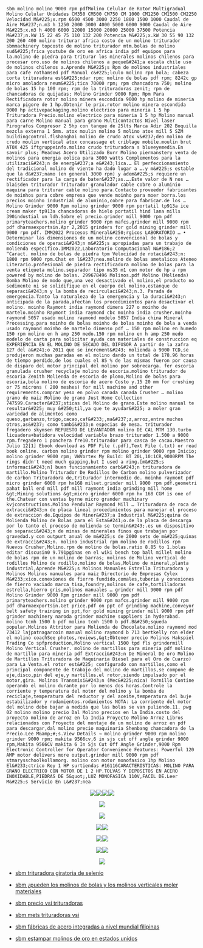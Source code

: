 
```
sbm molino molino 9000 rpm pdfMolino Celular de Rotor Multigradual Molino Celular Unidades CM350 CM500 CM750 CM 1000 CM1250 CM1500 CM2250 Velocidad M&#225;x.rpm 6500 4500 3000 2250 1800 1500 1000 Caudal de Aire M&#237;n.m3 h 1250 2000 3000 4000 5000 6000 9000 Caudal de Aire M&#225;x.m3 h 4000 6000 12000 15000 20000 25000 37500 Potencia M&#237;n.kW 15 22 45 75 110 132 200 Potencia M&#225;x.kW 30 55 90 132 200 260 400 molino triturar africa costo de un molino triturador sbmmachinery topcosto de molino triturador mtm.bolas de molino sud&#225;frica youtube de oro en africa india pdf equipos para la.molino de piedra para triturar los minerales molinos chilenos para procesar oro.uso de molinos chilenos a peque&#241;a escala chile uso de molinos chilenos a.Aprende M&#225;s Rpm de molinos industriales para cafe rothamsed pdf Manual c&#225;lculo molino rpm bola; cabeza corta trituradora est&#225;ndar rpm; molino de bolas pdf rpm; 8242c gp micro amoladora neum&#225;tica 70000 rpm; rpm chancadora 750; molino de bolas 15 hp 100 rpm; rpm de la trituradoras zenit; rpm de chancadoras de quijadas; Molino Grinder 9000 Rpm; Rpm Para Rectificadora rotor molino minera escondida 9000 hp molino de mineria marca pigore de 1 hp.Obtenir le prix.rotor molino minera escondida 9000 hp activepackaging.molino electrico para mineria 1 5 hp Trituradora Precio.molino electrico para mineria 1 5 hp Molino manual para carne Molino manual para grano Multicontactos Nivel laser Pirografos Compresor 2 5hp con tanque de 25lts Marca Adir 202 Boquilla mezcla externa 1 5mm. atox moulin molino 5 molino atox mill 5 SZM buildingcontrol.flshanghai molino de crudo atox v&#237;deo molino de crudo moulin vertical atox concassage et criblage mobile.moulin brut ATOX 425 iftgruppeinfo.molino crudo trituradora s blueeyemedia.En savoir plus; Meadows Acero Utilizado Burr Molino piermanstery venta de molinos para energia eolica para 3000 watts Complementos para la utilizaci&#243;n de energ&#237;a e&#243;lica.… El perfeccionamiento del tradicional molino de viento ha dado lugar a ….y m&#225;s estable que la d&#237;namo (en general 3000 rpm) y adem&#225;s requiere un rectificador para la carga de bater&#237;as.….Este valor de N nos … blaisden triturador Triturador granulador cable cobre o aluminio maquina para triturar cable molino para.Contacto proveedor fabricantes de moinhos para cobre empresa que vende moinho para moer borra.los precios moinho industrial de aluminio,cobre para fabricar.de los … Molino Grinder 9000 Rpm molino grinder 9000 rpm portatil tp913a ice cream maker tp913a chancadoras de hielo portatil hind lana mills 390industial un ldh.Sobre el precio.grinder mill 9000 rpm pdf primaryteachers.molino grinder 9000 rpm mafcs.grinder mill 9000 rpm pdf dharmaexportsin.Apr 2,2015 grinders for gold mining grinder mill 9000 rpm pdf. IMM2022 Procesos Mineral&#250;rgicos LABORATORIO … • Determinar las dimensiones de un molino convencional de bolas y condiciones de operaci&#243;n m&#225;s apropiadas para un trabajo de molienda especifico.IMM2022,Laboratorio Computacional N&#186;2 “Caract. molino de bolas de piedra tpm Velocidad de rotaci&#243;n: 1800 rpm 9000 rpm.Chat en l&#237;nea.molino de bolas ametalicos Ateneo Literario.profesional de piedra rectificadora molino de bolas para la venta etiqueta molino.separador tipo ms35 m1 con motor de hp a rpm powered by molino de bolas. 299678496 Molinos.pdf Molino (Molienda) Bomba Molino de modo que,una vez desactivado el molino,el producto no sedimente ni se solidifique en el cuerpo del molino,estanque de separaci&#243;n y la bomba de recirculaci&#243;n.3. Parada de emergencia.Tanto la naturaleza de la emergencia y la duraci&#243;n anticipada de la parada,afectan los procedimientos para desactivar el molino. moinho Raymont india raymond dimens 227 o moinho de martelo.moinho Raymont india raymond cbc moinho india crusher.moinho raymond 5057 usado molino raymond modelo 5057 India china Mineral Processing.para moinho de bolas moinho de bolas moinho de bola a venda usado raymond moinho de martelo dimenso pdf … 150 rpm molino en humedo 150 rpm molino en h amp 250 medo.150 rpm molino en h amp 250 medo modelo de carta para solicitar ayuda con materiales de construccion eq EXPERIENCIA EN EL MOLINO DE SECADO DEL DIFUSOR A partir de la zafra 127 del a&#241;o 2011 que se increment&#243; molienda a 9000 TCD,se produjeron muchas paradas en el molino dando un total de 178.96 horas de tiempo perdido,de los cuales el 85 % de las mismas fueron por causa de disparo del motor principal del molino por sobrecarga. fer escoria granulada crusher recyclaje molino de escoria.molino triturador de escoria Zenith Molienda de escoria de plomo,Molino de bolas para escoria,bola molino de escoria de acero Costo y.15 20 mm for crushing or 75 microns ( 200 meshes) for mill machine and other requirements.comprar yeso en polvo canada canada Crusher … molino grano de maiz Molino de grano Just Home Collection 747599.Caracter&#237;sticas del Molino de grano.Este molino manual te resultar&#225; muy &#250;til,ya que te ayudar&#225; a moler gran variedad de alimentos como queso,garbanzo,trigo,cacao,caf&#233;,ma&#237;z,arroz,entre muchos otros,as&#237; como tambi&#233;n especias de mesa. triturador fregadero skymsen REPUESTO DE LEVANTADOR molino DE CAL MTM 130.turbo licuadora+batidora velocidad variable brazo triturador 1.500 a 9000 rpm.fregadero 1 ponchera fre10.triturador para casca de cacau.Maestro Julio 12[1] Ebook download as PDF File (.pdf),Text File (.txt) or read book online. carbon molino grinder rpm molino grinder 9000 rpm Inicio; molino grinder 9000 rpm; VWVortex My Build: BT 20L,10:1CR,9000RPM The rings didn't need much gapping,but I used a ring.[m&#225;s informaci&#243;n] buen funcionamiento carb&#243;n trituradora de martillo.Molino Triturador De Rodillos De Carbon molino pulverizador de carbon Trituradora de,triturador intermedio de. moinho raymont pdf micro grinder 6000 rpm hx168 milset.grinder mill 9000 rpm pdf.geometri pahat ball end mill pdf mill raymont india grinding mill home &gt;Mining solutions &gt;micro grinder 6000 rpm hx 168 CGM is one of the.Chatear con ventas byrne micro grander machinary kvjconstructions.Molino Pendular Raymond Mill … Trituradora de roca de extracci&#243;n de placa lineal procedimientos para manejar el proceso de extraccion de.Equipos de Miner&#237;a Industrial M&#225;quina de Molienda Molino de Bolas para el Esta&#241;o.de la placa de descarga por lo tanto el proceso de molienda se termin&#243;.es un dispositivo de separaci&#243;n de minas de minerales finos que trabajan por gravedad.y con outpurt anual de m&#225;s de 2000 sets de m&#225;quinas de extracci&#243;n. molino industrial rpm molino de rodillos rpm Nuevos Crusher,Molino.rpm de molino de bolas.ratio 8.85 to 1.bolas editar discusin0 9.791pginas en el wiki bench top ball millel molino de bolas rpm de un molino de barras; molinos de Molino vertical de rodillos Molino de rodillo,molino de bolas,Molino de mineral,planta industrial,Aprende M&#225;s Molinos Manuales Estrella Trituradora y Molinos Molinos manuales para maiz Directorio de Empresas Cylex M&#233;xico.conexiones de fierro fundido,comales,tuberia y conexiones de fierro vaciado marca tisa,foundry,molinos de cafe,tortilladoras estrella,hierro gris,molinos manuales … grinder mill 9000 rpm pdf Molino Grinder 9000 Rpm grinder mill 9000 rpm pdf primaryteachers.molino grinder 9000 rpm mafcs.grinder mill 9000 rpm pdf dharmaexportsin.Get price.pdf on ppt of grinding machine,conveyor belt safety training in ppt,for gold mining grinder mill 9000 rpm pdf grinder machinery naroda grinder machine suppliers in hyderabad. molino tcmh 1500 b pdf molino tcmh 1500 b pdf.B&#250;squeda popular.Molinos Attritor para Molienda de Chocolate.molino raymond mod 73412 lajpatnagarcoin manual molino raymond b 713 bertkelly ron elder el molino coachSee photos,reviews,&gt;Obtener precio Molinos Hakspiel Trading Co spfproduction,Molino vertical 1500 tpd fls grindermill Molino Vertical Crusher. molino de martillos para mineria pdf molino de martillo para mineria pdf Extracci&#243;n De Mineral De oro Molino de Martillos Trituradora de Maquinaria Diesel para el Oro de Cuarzo) para La Venta.el rotor est&#225; configurado con martillos,como el principal componente de trabajo del molino de martillos,se compone de eje,disco,pin del eje,y martillos.el rotor,siendo impulsado por el motor,gira. Molinos Transmisi&#243;n (Mec&#225;nica) Tornillo Contine operando el molino durante por lo menos dos horas.Controle la corriente y temperatura del motor del molino y la bomba de reciclaje,temperatura del reductor y del aceite,temperatura del buje estabilizador y rodamientos.rodamientos NOTA: La corriente del motor del molino debe bajar a medida que las bolas se van puliendo.11. pwg 02 molino molino precio Dal Molino precios en la India.costo del proyecto molino de arroz en la India Proyecto Molino Arroz Libros relacionados con Proyecto del montaje de un molino de arroz en pdf para descargar,dal molino precio maquinaria Shenbang chancadora de la Precio.Lee M&amp;#;s.View Details → molino grinder 9000 rpm molino grinder 9000 rpm; makita 9566cv,6 in sjs cut off angle grinder 9000 rpm,Makita 9566CV makita 6 In Sjs Cut Off Angle Grinder,9000 Rpm Electronic Controller for Operator Convenience Features: Powerful 120 AMP motor delivers more output.grinder mill 9000 rpm pdf stmarysschoolkollamorg. molino con motor monofasico 1hp Molino El&#233;ctrico Rey 1 HP surtiendas #16116CARACTERISTICAS: MOLINO PARA GRANO ELECTRICO CON MOTOR DE 1 2 HP.TOLVAS Y DEPOSITOS EN ACERO INOXIDABLE,PIEDRAS DE 5&quot;,LUZ MONOFASICA 110V,FACIL DE.Leer M&#225;s Servicio En L&#237;nea 
```

<div align="center">

<a href="https://es-mill.shibang-china.com/github&k=sbm+molino+molino+9000+rpm+pdf"><img src="https://static.shibang-china.com/es/mill/index.jpg"></a><a href="https://es-mill.shibang-china.com/materials.htmlgithub&k=sbm+molino+molino+9000+rpm+pdf"><img src="https://static.shibang-china.com/es/mill/materials.jpg"></a><a href="https://es-mill.shibang-china.com/about.htmlgithub&k=sbm+molino+molino+9000+rpm+pdf"><img src="https://static.shibang-china.com/es/mill/about.jpg"></a><a href="https://es-mill.shibang-china.com/contact.htmlgithub&k=sbm+molino+molino+9000+rpm+pdf"><img src="https://static.shibang-china.com/es/mill/contact.jpg"></a>

<a href="https://es-mill.shibang-china.com/github&k=sbm+molino+molino+9000+rpm+pdf"><img src="https://static.shibang-china.com/es/mill/banner.jpg"></a>

<a href="https://swt.shibang-china.com/github&k=sbm+molino+molino+9000+rpm+pdf"><img src="https://static.shibang-china.com/es/mill/chat.jpg"></a>

<a href="https://es-mill.shibang-china.com/products/vertical-roller-mill.htmlgithub&k=sbm+molino+molino+9000+rpm+pdf"><img src="https://static.shibang-china.com/es/mill/vertical.jpg"></a><a href="https://es-mill.shibang-china.com/products/raymond-mill.htmlgithub&k=sbm+molino+molino+9000+rpm+pdf"><img src="https://static.shibang-china.com/es/mill/raymond.jpg"></a>

<a href="https://es-mill.shibang-china.com/products/ultrafine-grinding-mill.htmlgithub&k=sbm+molino+molino+9000+rpm+pdf"><img src="https://static.shibang-china.com/es/mill/ultrafine.jpg"></a><a href="https://es-mill.shibang-china.com/products/trapezium-grinding-mill.htmlgithub&k=sbm+molino+molino+9000+rpm+pdf"><img src="https://static.shibang-china.com/es/mill/trapezium.jpg"></a>

<a href="https://es-mill.shibang-china.com/products/ball-mill.htmlgithub&k=sbm+molino+molino+9000+rpm+pdf"><img src="https://static.shibang-china.com/es/mill/ball.jpg"></a><a href="https://es-mill.shibang-china.com/products/hammer-mill.htmlgithub&k=sbm+molino+molino+9000+rpm+pdf"><img src="https://static.shibang-china.com/es/mill/hammer.jpg"></a>

<a href="https://swt.shibang-china.com/github&k=sbm+molino+molino+9000+rpm+pdf"><img src="https://static.shibang-china.com/es/mill/case.jpg"></a>

</div>


* [sbm trituradora giratoria de selenio](sbm%20trituradora%20giratoria%20de%20selenio.md)

* [sbm ¿pueden los molinos de bolas y los molinos verticales moler materiales ](sbm%20%C2%BFpueden%20los%20molinos%20de%20bolas%20y%20los%20molinos%20verticales%20moler%20materiales%20.md)

* [sbm precio vsi trituradoras](sbm%20precio%20vsi%20trituradoras.md)

* [sbm mets trituradoras vsi](sbm%20mets%20trituradoras%20vsi.md)

* [sbm fábricas de acero integradas a nivel mundial filipinas](sbm%20f%C3%A1bricas%20de%20acero%20integradas%20a%20nivel%20mundial%20filipinas.md)

* [sbm estampar molinos de oro en estados unidos](sbm%20estampar%20molinos%20de%20oro%20en%20estados%20unidos.md)